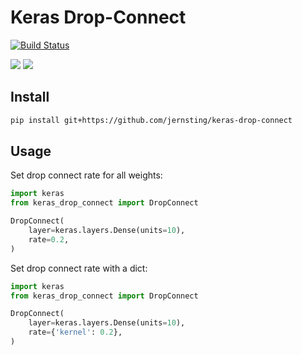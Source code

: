 # Keras Drop-Connect

[![Build Status](https://travis-ci.com/jernsting/keras-drop-connect.svg?branch=master)](https://travis-ci.com/jernsting/keras-drop-connect)

![](https://img.shields.io/badge/keras-tensorflow-blue.svg)
![](https://img.shields.io/badge/keras-tf.keras/2.0.0_beta-blue.svg)


## Install

```bash
pip install git+https://github.com/jernsting/keras-drop-connect
```

## Usage

Set drop connect rate for all weights:

```python
import keras
from keras_drop_connect import DropConnect

DropConnect(
    layer=keras.layers.Dense(units=10),
    rate=0.2,
)
```

Set drop connect rate with a dict:

```python
import keras
from keras_drop_connect import DropConnect

DropConnect(
    layer=keras.layers.Dense(units=10),
    rate={'kernel': 0.2},
)
```
